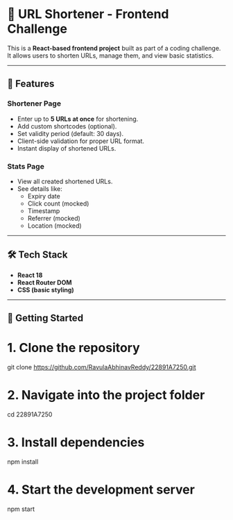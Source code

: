 # 🔗 URL Shortener - Frontend Challenge

This is a **React-based frontend project** built as part of a coding challenge.  
It allows users to shorten URLs, manage them, and view basic statistics.

---

## 📌 Features

### Shortener Page
- Enter up to **5 URLs at once** for shortening.  
- Add custom shortcodes (optional).  
- Set validity period (default: 30 days).  
- Client-side validation for proper URL format.  
- Instant display of shortened URLs.

### Stats Page
- View all created shortened URLs.  
- See details like:
  - Expiry date  
  - Click count (mocked)  
  - Timestamp  
  - Referrer (mocked)  
  - Location (mocked)  

---

## 🛠️ Tech Stack
- **React 18**
- **React Router DOM**
- **CSS (basic styling)**

---

## 🚀 Getting Started

# 1. Clone the repository
git clone https://github.com/RavulaAbhinavReddy/22891A7250.git

# 2. Navigate into the project folder
cd 22891A7250

# 3. Install dependencies
npm install

# 4. Start the development server
npm start

